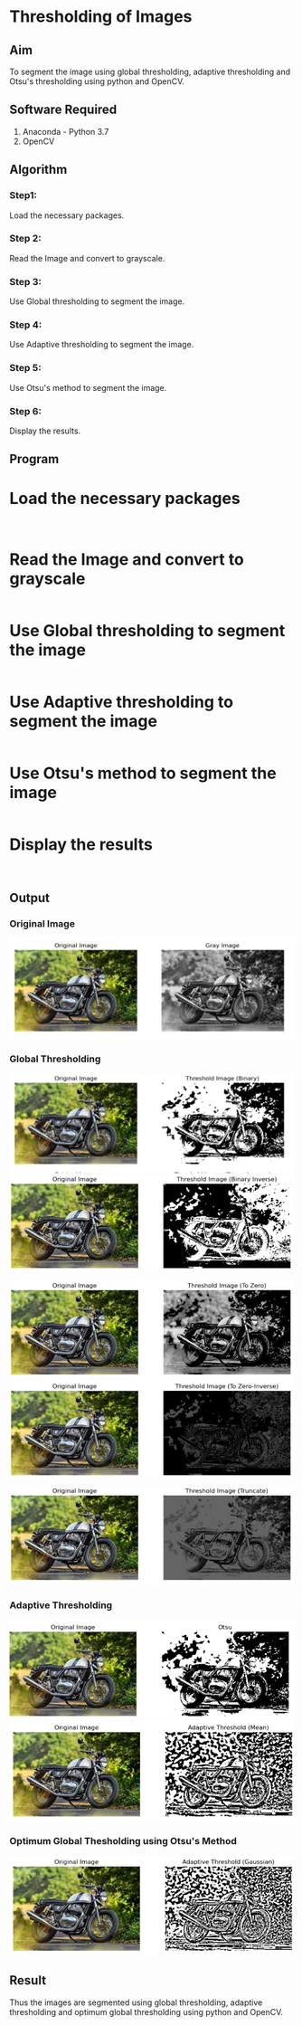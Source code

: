 # Thresholding of Images
## Aim
To segment the image using global thresholding, adaptive thresholding and Otsu's thresholding using python and OpenCV.

## Software Required
1. Anaconda - Python 3.7
2. OpenCV

## Algorithm

### Step1:
Load the necessary packages.

### Step 2:
Read the Image and convert to grayscale.

### Step 3:
Use Global thresholding to segment the image.

### Step 4:
Use Adaptive thresholding to segment the image.

### Step 5:
Use Otsu's method to segment the image.

### Step 6:
Display the results.



## Program


# Load the necessary packages
```python



```
# Read the Image and convert to grayscale

```python

```
# Use Global thresholding to segment the image
```python


```
# Use Adaptive thresholding to segment the image

```python

```
# Use Otsu's method to segment the image 

```python

```
# Display the results

```python



```
## Output

### Original Image

![OUTPUT](/t-9.1.png)


### Global Thresholding

![OUTPUT](/t-9.2.1.png)
![OUTPUT](/t-9.2.2.png)

![OUTPUT](/t-9.2.3.png)
![OUTPUT](/t-9.2.4.png)

![OUTPUT](/t%209.2.5.png)

### Adaptive Thresholding
![OUTPUT](/t-3.png)
![OUTPUT](/t-9.4.1.png)


### Optimum Global Thesholding using Otsu's Method


![OUTPUT](/t.9.4.2.png)

## Result
Thus the images are segmented using global thresholding, adaptive thresholding and optimum global thresholding using python and OpenCV.

